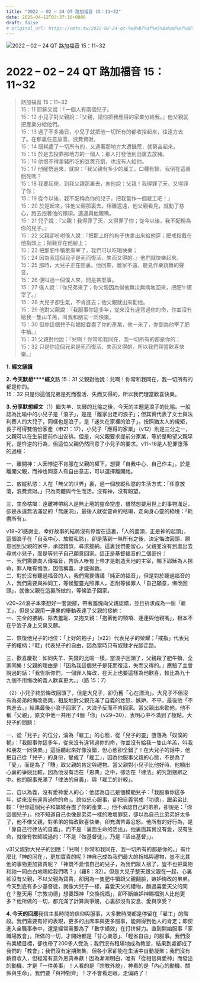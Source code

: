 ```yaml
---
title: "2022 – 02 – 24 QT 路加福音 15：11~32"
date: 2025-04-12T03:37:16+0800
draft: false
# original_url: https://cmtc.tw/2022-02-24-qt-%e8%b7%af%e5%8a%a0%e7%a6%8f%e9%9f%b3-15%ef%bc%9a1132
---
```


![2022 – 02 – 24 QT 路加福音 15：11\~32](/images/qt.jpg   "2022 – 02 – 24 QT 路加福音 15：11\~32")

# 2022 – 02 – 24 QT 路加福音 15：11\~32

> 路加福音 15：11\~32  
> 15：11 耶穌又說：「一個人有兩個兒子。  
> 15：12 小兒子對父親說：『父親，請你把我應得的家業分給我。』他父親就把產業分給他們。  
> 15：13 過了不多幾日，小兒子就把他一切所有的都收拾起來，往遠方去了。在那裏任意放蕩，浪費資財。  
> 15：14 既耗盡了一切所有的，又遇著那地方大遭饑荒，就窮苦起來。  
> 15：15 於是去投靠那地方的一個人；那人打發他到田裏去放豬。  
> 15：16 他恨不得拿豬所吃的豆莢充飢，也沒有人給他。  
> 15：17 他醒悟過來，就說：『我父親有多少的雇工，口糧有餘，我倒在這裏餓死嗎？  
> 15：18 我要起來，到我父親那裏去，向他說：父親！我得罪了天，又得罪了你；  
> 15：19 從今以後，我不配稱為你的兒子，把我當作一個雇工吧！』  
> 15：20 於是起來，往他父親那裏去。相離還遠，他父親看見，就動了慈心，跑去抱著他的頸項，連連與他親嘴。  
> 15：21 兒子說：『父親！我得罪了天，又得罪了你；從今以後，我不配稱為你的兒子。』  
> 15：22 父親卻吩咐僕人說：『把那上好的袍子快拿出來給他穿；把戒指戴在他指頭上；把鞋穿在他腳上；  
> 15：23 把那肥牛犢牽來宰了，我們可以吃喝快樂；  
> 15：24 因為我這個兒子是死而復活，失而又得的。』他們就快樂起來。  
> 15：25 那時，大兒子正在田裏。他回來，離家不遠，聽見作樂跳舞的聲音，  
> 15：26 便叫過一個僕人來，問是甚麼事。  
> 15：27 僕人說：『你兄弟來了；你父親因為得他無災無病地回來，把肥牛犢宰了。』  
> 15：28 大兒子卻生氣，不肯進去；他父親就出來勸他。  
> 15：29 他對父親說：『我服事你這多年，從來沒有違背過你的命，你並沒有給我一隻山羊羔，叫我和朋友一同快樂。  
> 15：30 但你這個兒子和娼妓吞盡了你的產業，他一來了，你倒為他宰了肥牛犢。』  
> 15：31 父親對他說：『兒啊！你常和我同在，我一切所有的都是你的；  
> 15：32 只是你這個兄弟是死而復活、失而又得的，所以我們理當歡喜快樂。』

**1.** **經文誦讀**

**2. 今天默想****經文**路 15：31 父親對他說：兒啊！你常和我同在，我一切所有的都是你的。  
15：32 只是你這個兄弟是死而復活、失而又得的，所以我們理當歡喜快樂。

**3. 分享默想經文**（1）繼失羊、失錢的比喻之後，今天的主題是浪子的比喻。一般認為比喻中的小兒子是「浪子」，是是「離家出走的浪子」；但其實代表了文士與法利賽人的大兒子，同樣也是浪子，是「迷失在家裡的浪子」。按照猶太人的規矩，長子可得雙倍份家產（申21：17），小兒子「應得的家業」（v12）則是三分之一，父親可以在生前提前作出安排。但是，向父親要求提前分家業，等於是盼望父親早死，是忤逆的行為，但這位父親仍然同意了小兒子的要求。v11\~16是人犯罪墮落的過程：

一、離開神：人因悖逆不肯服在父親的權下，想要「自我中心、自己作主」，於是離開父親，而神也同意人有自由意志，可以選擇離開祂。

二、放縱私慾：人在「無父的世界」裏，過一個放縱私慾的生活方式：「任意放蕩，浪費資財。」只為肉體與今生而活，沒有神，沒有盼望。

三、生命枯竭：遠離神帶給人是無止境的靈命空虛，雖然想要用世上的事物滿足，卻是永遠無法滿足的「無底洞」，最後人就從靈命的枯竭，走向身心靈的絕境：「耗盡所有」。

v18\~21感謝主，幸好故事的結局沒有停留在這裏，「人的盡頭，正是神的起頭」，這個浪子在「自我中心、放縱私慾」，卻是落到一無所有之後，決定悔改回頭，願意回到父親的家中，承認錯誤，尋求接納。這裏我們要留心，父親並沒有到處出去尋求小兒子，而是等兒子自己願意回家。這正是基督福音的二個部份：  
一、我們需要向人傳福音，告訴人唯有上帝才是創造天地的主宰，賜下耶穌為人捨命，罪人唯有悔改，因信稱義，才能得救。  
二、對於沒有聽過福音的人，我們需要傳講「純正的福音」，但是對於聽過福音的人，我們需要與神同工，等候聖靈光照罪人，忍耐等候罪人「自己願意，悔改回頭」，就像父親在這裏所做的，等候浪子回家。

v20\~24浪子本來想好一套說辭，帶著羞愧向父親認錯，並且祈求成為一個「雇工」，但是父親用一連串的舉動表達了父親的接納：  
一、完全的接納、除去羞恥、又抱又親：「抱著他的頸項、連連與他親嘴」，根本不在乎浪子身上又臭又髒。

二、恢復他兒子的地位：「上好的袍子」（v22）代表兒子的榮耀；「戒指」代表兒子的權柄；「鞋」代表兒子的自由，因為當時只有奴隸才光腳走路。

三、歡喜慶祝：如同失羊、失錢的比喻一樣，當浪子回頭了，父親殺了肥牛犢，全家同樂！父親的理由是：「因為我這個兒子是死而復活，失而又得的。」應驗了主曾說過的話：「我告訴你們，一個罪人悔改，在天上也要這樣為他歡喜，較比為九十九個不用悔改的義人歡喜更大。」（路 15：7）

（2）小兒子終於悔改回頭了，但是大兒子，卻仍舊「心在漂流」。大兒子不但沒有為弟弟的悔改高興，相反地對父親充滿了自義的忿怒、嫉妒、不平，最後他「不肯進去。」結果最後小浪子回家了，大浪子反而不肯回家。當父親出來勸他，他不稱「父親」，原文中他一共用了4個「你」（v29\~30），表明心中不滿到了極點。大兒子的問題：

一、從「兒子」的位分，淪為「雇工」的心態，從「兒子的靈」墮落為「奴僕的軛」：「我服事你這多年，從來沒有違背過你的命，你並沒有給我一隻山羊羔，叫我和朋友一同快樂。」這話聽起來好像沒錯，但心態卻全錯了！在大兒子的話中，他把自己從「兒子」的身份，變成了「雇工」，因為他服事父親的心態，不是為了「愛」，而是為了「賺」取父親的肯定與禮物。當父親對小兒子比他好時，他顯出心裏的爭競比較，因為他沒有活在「恩典」之中，卻活在「律法」的咒詛捆綁之中。他的服事充滿了「律法的自義」，與「雇工的計較」。

二、自以為義，沒有愛神愛人的心：他認為自己是個模範兒子：「我服事你這多年，從來沒有違背過你的命」。貌似忠心服事，卻把自義當成「功德」，跟弟弟比較：「但你這個兒子和娼妓吞盡了你的產業…」他不承認自己的弟弟，卻說是：「你這個兒子」。他不知道自己也像是弟弟一樣的敗壞罪惡，卻以為自己比弟弟好太多了，他不像父親，對弟弟的悔改歡喜快樂，卻充滿苦毒忿怒。他所有的好行為，是「靠自己行律法的自義」，而不是「裏面生命的活出」。他裏面其實沒有愛，沒有生命，就像有牧師說過的：「不是『做基督徒』，乃是『活出基督』」。

v31父親對大兒子的回應：「兒啊！你常和我同在，我一切所有的都是你的。」有什麼比「神的同在」，更加寶貴的呢？神自己成為我們最大的祝福與禮物，豈不比其他的事物更加寶貴呢？「神既不愛惜自己的兒子，為我們眾人捨了，豈不也把萬物和祂一同白白地賜給我們嗎？」（羅8：32）。但是大兒子整天跟父親在一起，心裏卻沒有父親，不以父親為寶貴，卻因為一隻肥牛犢跟父親翻臉，嫉妒悔改的弟弟。今天到底有多少基督徒，就像大兒子一樣，喜愛天父的禮物，勝過喜愛天父的同在？整天用「宗教功德」想要跟神「交換祝福」，卻不斷嫉妒神賜福別人比他更多？他所做的一切，都充滿了計算與爭競，心裏卻沒有安息、愛與享受？

**4. 今天的回應**我信主長時間的信仰與服事，大多數時間都是停留在「雇工」的階段。我們需要有好的表現，更多的出席率與更多服事，能夠得到他人的肯定；即使進入全職事奉中，還是經常需要為了「數字績效」在打拼努力。直到開始服事「家職場教會」，所做的一切，才開始都是「甘心樂意」、「輕省自由」的服事。我們沒有業績目標，卻也帶了200多人受洗；我們沒有租場地成為教堂，結果到處都成了我們的「教會」；我們沒有定期聚集，但各小家卻能在生活中自動凝聚；我們沒有薪資收入，但經常有意外恩典奉獻！因為漸漸明白，唯有「從相信與愛神」而發出的動機，才是「一件美事」！人看的是「宗教外貌」，神看的是「內心的動機、關係與生命」，我們要「與神對齊」！才不會看走眼，走偏路了！